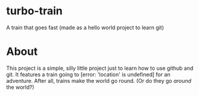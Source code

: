 # turbo-train
A train that goes fast (made as a hello world project to learn git)

# About
This project is a simple, silly little project just to learn how to use github and git.
It features a train going to [error: 'location' is undefined] for an adventure.
After all, trains make the world go round. (Or do they go *around* the world?)
